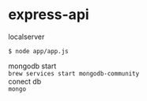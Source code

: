 # express-api
localserver
```
$ node app/app.js
```

mongodb start  
```brew services start mongodb-community```  
conect db  
```mongo```  
